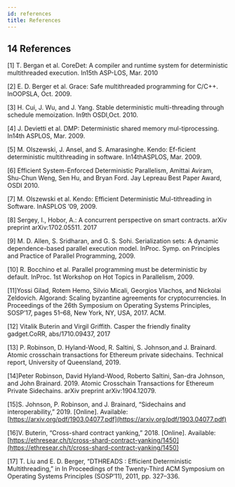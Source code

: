```yaml
---
id: references
title: References
---
```


## 14	References
[1] T. Bergan et al. CoreDet: A compiler and runtime system for deterministic multithreaded execution. In15th ASP-LOS, Mar. 2010

[2] E. D. Berger et al. Grace: Safe multithreaded programming for C/C++. InOOPSLA, Oct. 2009.

[3] H. Cui, J. Wu, and J. Yang. Stable deterministic multi-threading through schedule memoization. In9th OSDI,Oct. 2010.

[4] J. Devietti et al. DMP: Deterministic shared memory mul-tiprocessing. In14th ASPLOS, Mar. 2009.

[5] M. Olszewski, J. Ansel, and S. Amarasinghe. Kendo: Ef-ficient deterministic multithreading in software. In14thASPLOS, Mar. 2009.

[6] Efficient System-Enforced Deterministic Parallelism, Amittai Aviram, Shu-Chun Weng, Sen Hu, and Bryan Ford. Jay Lepreau Best Paper Award, OSDI 2010.

[7] M. Olszewski et al. Kendo: Efficient Deterministic Mul-tithreading in Software. InASPLOS ’09, 2009.

[8] Sergey, I., Hobor, A.: A concurrent perspective on smart contracts. arXiv preprint arXiv:1702.05511. 2017

[9] M. D. Allen, S. Sridharan, and G. S. Sohi. Serialization sets: A dynamic dependence-based parallel execution model. InProc. Symp. on Principles and Practice of Parallel Programming, 2009.

[10] R. Bocchino et al. Parallel programming must be deterministic by default. InProc. 1st Workshop on Hot Topics in Parallelism, 2009.

[11]Yossi Gilad, Rotem Hemo, Silvio Micali, Georgios Vlachos, and Nickolai Zeldovich. Algorand: Scaling byzantine agreements for cryptocurrencies. In Proceedings of the 26th Symposium on Operating Systems Principles, SOSP’17, pages 51–68, New York, NY, USA, 2017. ACM.

[12] Vitalik Buterin and Virgil Griffith. Casper the friendly finality gadget.CoRR, abs/1710.09437, 2017

[13] P. Robinson, D. Hyland-Wood, R. Saltini, S. Johnson,and J. Brainard. Atomic crosschain transactions for Ethereum private sidechains. Technical report, University of Queensland, 2019.

[14]Peter Robinson, David Hyland-Wood, Roberto Saltini, San-dra Johnson, and John Brainard. 2019. Atomic Crosschain Transactions for Ethereum Private Sidechains. arXiv preprint arXiv:1904.12079.

[15]S. Johnson, P. Robinson, and J. Brainard, “Sidechains and interoperability,” 2019. [Online]. Available: [https://arxiv.org/pdf/1903.04077.pdf](https://arxiv.org/pdf/1903.04077.pdf)

[16]V. Buterin, “Cross-shard contract yanking,” 2018. [Online]. Available: [https://ethresear.ch/t/cross-shard-contract-yanking/1450](https://ethresear.ch/t/cross-shard-contract-yanking/1450)

[17] T. Liu and E. D. Berger, “DTHREADS : Efficient Deterministic Multithreading,” in In Proceedings of the Twenty-Third ACM Symposium on Operating Systems Principles (SOSP’11), 2011, pp. 327–336.
